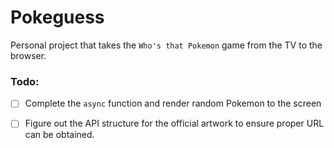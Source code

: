 # Pokeguess

Personal project that takes the `Who's that Pokemon` game from the TV to the browser.



### Todo:

- [ ] Complete the `async` function and render random Pokemon to the screen

- [ ] Figure out the API structure for the official artwork to ensure proper URL can be obtained.

